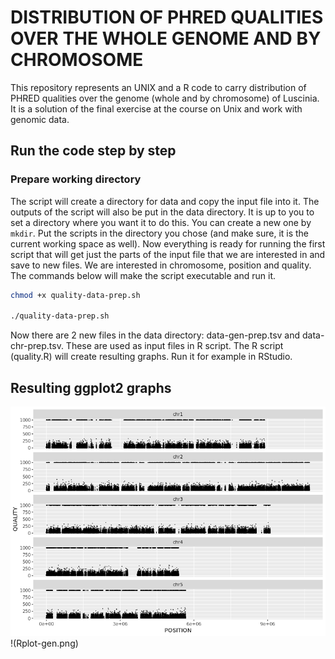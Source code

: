 # DISTRIBUTION OF PHRED QUALITIES OVER THE WHOLE GENOME AND BY CHROMOSOME
This repository represents an UNIX and a R code to carry distribution of PHRED qualities over the genome (whole and by chromosome) of Luscinia. It is a solution of the final exercise at the course on Unix and work with genomic data.

## Run the code step by step
### Prepare working directory
The script will create a directory for data and copy the input file into it. The outputs of the script will also be put in the data directory. It is up to you to set a directory where you want it to do this. You can create a new one by `mkdir`. Put the scripts in the directory you chose (and make sure, it is the current working space as well).
Now everything is ready for running the first script that will get just the parts of the input file that we are interested in and save to new files. We are interested in chromosome, position and quality. The commands below will make the script executable and run it.

```bash
chmod +x quality-data-prep.sh

./quality-data-prep.sh
```

Now there are 2 new files in the data directory: data-gen-prep.tsv and data-chr-prep.tsv. These are used as input files in R script. The R script (quality.R) will create resulting graphs. Run it for example in RStudio.

## Resulting ggplot2 graphs
![](Rplot-chrms.png)
!(Rplot-gen.png)
